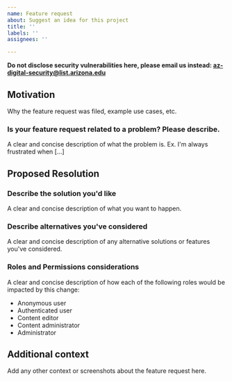 ```yaml
---
name: Feature request
about: Suggest an idea for this project
title: ''
labels: ''
assignees: ''

---
```


**Do not disclose security vulnerabilities here, please email us instead: 
az-digital-security@list.arizona.edu**

## Motivation
Why the feature request was filed, example use cases, etc.

### Is your feature request related to a problem? Please describe.
A clear and concise description of what the problem is. Ex. I'm always frustrated when [...]

## Proposed Resolution

### Describe the solution you'd like
A clear and concise description of what you want to happen.

### Describe alternatives you've considered
A clear and concise description of any alternative solutions or features you've considered.

### Roles and Permissions considerations
A clear and concise description of how each of the following roles would be impacted by this change:
- Anonymous user
- Authenticated user
- Content editor
- Content administrator
- Administrator

## Additional context
Add any other context or screenshots about the feature request here.
